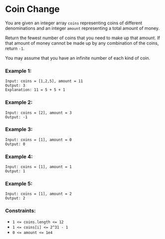 # Coin Change

You are given an integer array `coins` representing coins of different denominations and an integer `amount` representing a total amount of money.

Return the fewest number of coins that you need to make up that amount. If that amount of money cannot be made up by any combination of the coins, return `-1`.

You may assume that you have an infinite number of each kind of coin.

### Example 1:
```
Input: coins = [1,2,5], amount = 11
Output: 3
Explanation: 11 = 5 + 5 + 1
```
### Example 2:
```
Input: coins = [2], amount = 3
Output: -1
```
### Example 3:
```
Input: coins = [1], amount = 0
Output: 0
```
### Example 4:
```
Input: coins = [1], amount = 1
Output: 1
```
### Example 5:
```
Input: coins = [1], amount = 2
Output: 2
```

### Constraints:

* `1 <= coins.length <= 12`
* `1 <= coins[i] <= 2^31 - 1`
* `0 <= amount <= 1e4`
